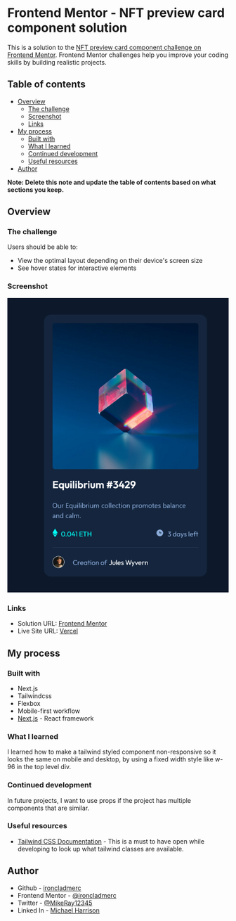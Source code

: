 # Frontend Mentor - NFT preview card component solution

This is a solution to the [NFT preview card component challenge on Frontend Mentor](https://www.frontendmentor.io/challenges/nft-preview-card-component-SbdUL_w0U). Frontend Mentor challenges help you improve your coding skills by building realistic projects.

## Table of contents

- [Overview](#overview)
  - [The challenge](#the-challenge)
  - [Screenshot](#screenshot)
  - [Links](#links)
- [My process](#my-process)
  - [Built with](#built-with)
  - [What I learned](#what-i-learned)
  - [Continued development](#continued-development)
  - [Useful resources](#useful-resources)
- [Author](#author)

**Note: Delete this note and update the table of contents based on what sections you keep.**

## Overview

### The challenge

Users should be able to:

- View the optimal layout depending on their device's screen size
- See hover states for interactive elements

### Screenshot

![](./screenshot.png)

### Links

- Solution URL: [Frontend Mentor](https://www.frontendmentor.io/solutions/nft-preview-card-component-using-nextjs-and-tailwindcss-xr4RGqq51-)
- Live Site URL: [Vercel](https://nft-preview-card-murex.vercel.app/)

## My process

### Built with

- Next.js
- Tailwindcss
- Flexbox
- Mobile-first workflow
- [Next.js](https://nextjs.org/) - React framework

### What I learned

I learned how to make a tailwind styled component non-responsive so it looks the same on mobile and desktop, by using a fixed width style like w-96 in the top level div.

### Continued development

In future projects, I want to use props if the project has multiple components that are similar.

### Useful resources

- [Tailwind CSS Documentation](https://tailwindcss.com/docs/installation) - This is a must to have open while developing to look up what tailwind classes are available.

## Author

- Github - [ironcladmerc](https://github.com/ironcladmerc)
- Frontend Mentor - [@ironcladmerc](https://www.frontendmentor.io/profile/ironcladmerc)
- Twitter - [@MikeRay12345](https://www.twitter.com/@MikeRay12345)
- Linked In - [Michael Harrison](https://www.linkedin.com/in/michael-r-harrison/)
